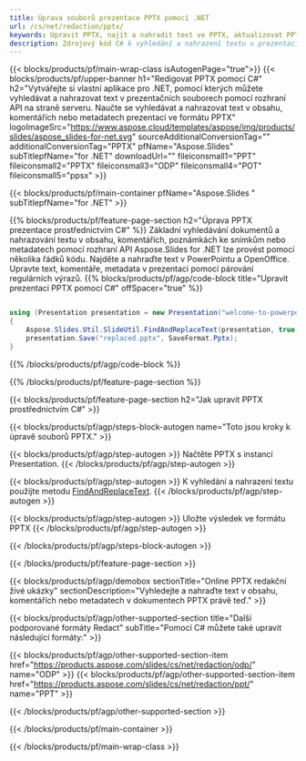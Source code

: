 ```yaml
---
title: Úprava souborů prezentace PPTX pomocí .NET
url: /cs/net/redaction/pptx/
keywords: Upravit PPTX, najít a nahradit text ve PPTX, aktualizovat PPTX prezentaci
description: Zdrojový kód C# k vyhledání a nahrazení textu v prezentaci PPTX.
---
```


{{< blocks/products/pf/main-wrap-class isAutogenPage="true">}}
{{< blocks/products/pf/upper-banner h1="Redigovat PPTX pomocí C#" h2="Vytvářejte si vlastní aplikace pro .NET, pomocí kterých můžete vyhledávat a nahrazovat text v prezentačních souborech pomocí rozhraní API na straně serveru. Naučte se vyhledávat a nahrazovat text v obsahu, komentářích nebo metadatech prezentací ve formátu PPTX" logoImageSrc="https://www.aspose.cloud/templates/aspose/img/products/slides/aspose_slides-for-net.svg" sourceAdditionalConversionTag="" additionalConversionTag="PPTX" pfName="Aspose.Slides" subTitlepfName="for .NET" downloadUrl="" fileiconsmall1="PPT" fileiconsmall2="PPTX" fileiconsmall3="ODP" fileiconsmall4="POT" fileiconsmall5="ppsx" >}}

{{< blocks/products/pf/main-container pfName="Aspose.Slides " subTitlepfName="for .NET" >}}

{{% blocks/products/pf/feature-page-section  h2="Úprava PPTX prezentace prostřednictvím C#" %}}
Základní vyhledávání dokumentů a nahrazování textu v obsahu, komentářích, poznámkách ke snímkům nebo metadatech pomocí rozhraní API Aspose.Slides for .NET lze provést pomocí několika řádků kódu. Najděte a nahraďte text v PowerPointu a OpenOffice. Upravte text, komentáře, metadata v prezentaci pomocí párování regulárních výrazů.
{{% blocks/products/pf/agp/code-block title="Upravit prezentaci PPTX pomocí C#" offSpacer="true" %}}

```cs

using (Presentation presentation = new Presentation("welcome-to-powerpoint.pptx"))
{
    Aspose.Slides.Util.SlideUtil.FindAndReplaceText(presentation, true, "PowerPoint", "Aspose.Slides", null);
    presentation.Save("replaced.pptx", SaveFormat.Pptx);
}
```

{{% /blocks/products/pf/agp/code-block %}}

{{% /blocks/products/pf/feature-page-section %}}

{{< blocks/products/pf/feature-page-section  h2="Jak upravit PPTX prostřednictvím C#" >}}

{{< blocks/products/pf/agp/steps-block-autogen name="Toto jsou kroky k úpravě souborů PPTX." >}}

{{< blocks/products/pf/agp/step-autogen >}}
Načtěte PPTX s instancí Presentation.
{{< /blocks/products/pf/agp/step-autogen >}}

{{< blocks/products/pf/agp/step-autogen >}}
K vyhledání a nahrazení textu použijte metodu [FindAndReplaceText](https://reference.aspose.com/slides/net/aspose.slides.util/slideutil/findandreplacetext/).
{{< /blocks/products/pf/agp/step-autogen >}}

{{< blocks/products/pf/agp/step-autogen >}}
Uložte výsledek ve formátu PPTX
{{< /blocks/products/pf/agp/step-autogen >}}

{{< /blocks/products/pf/agp/steps-block-autogen >}}

{{< /blocks/products/pf/feature-page-section >}}

{{< blocks/products/pf/agp/demobox sectionTitle="Online PPTX redakční živé ukázky" sectionDescription="Vyhledejte a nahraďte text v obsahu, komentářích nebo metadatech v dokumentech PPTX právě teď." >}}

{{< blocks/products/pf/agp/other-supported-section title="Další podporované formáty Redact" subTitle="Pomocí C# můžete také upravit následující formáty:" >}}

{{< blocks/products/pf/agp/other-supported-section-item href="https://products.aspose.com/slides/cs/net/redaction/odp/" name="ODP" >}}
{{< blocks/products/pf/agp/other-supported-section-item href="https://products.aspose.com/slides/cs/net/redaction/ppt/" name="PPT" >}}


{{< /blocks/products/pf/agp/other-supported-section >}}

{{< /blocks/products/pf/main-container >}}
    
{{< /blocks/products/pf/main-wrap-class >}}